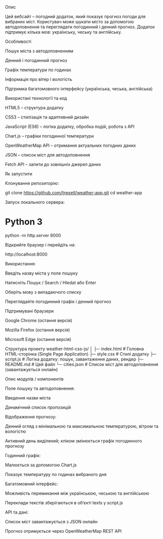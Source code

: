 Опис

Цей вебсайт – погодний додаток, який показує прогноз погоди для вибраних міст. Користувач може шукати місто за допомогою автодоповнення та переглядати погодинний і денний прогноз. Додаток підтримує кілька мов: українську, чеську та англійську.

Особливості

Пошук міста з автодоповненням

Денний і погодинний прогноз

Графік температури по годинах

Інформація про вітер і вологість

Підтримка багатомовного інтерфейсу (українська, чеська, англійська)

Використані технології та код

HTML5 – структура додатку

CSS3 – стилізація та адаптивний дизайн

JavaScript (ES6) – логіка додатку, обробка подій, робота з API

Chart.js – графіки погодинної температури

OpenWeatherMap API – отримання актуальних погодних даних

JSON – список міст для автодоповнення

Fetch API – запити до зовнішніх джерел даних

Як запустити

Клонування репозиторію:

git clone https://github.com/ljresetl/weather-app.git
cd weather-app

Запуск локального сервера:

# Python 3

python -m http.server 8000

Відкрийте браузер і перейдіть на:

http://localhost:8000

Використання:

Введіть назву міста у поле пошуку

Натисніть Пошук / Search / Hledat або Enter

Оберіть мову з випадаючого списку

Переглядайте погодинний графік і денний прогноз

Підтримувані браузери

Google Chrome (остання версія)

Mozilla Firefox (остання версія)

Microsoft Edge (остання версія)

Структура проекту
weather-html-css-js/
│
├─ index.html # Головна HTML-сторінка (Single Page Application)
├─ style.css # Стилі додатку
├─ script.js # Логіка додатку: пошук, завантаження даних, рендер
├─ README.md # Цей файл
└─ cities.json # Список міст для автодоповнення (завантажується онлайн)

Опис модулів / компонентів

Поле пошуку та автодоповнення:

Введення назви міста

Динамічний список пропозицій

Відображення прогнозу:

Денний огляд з мінімальною та максимальною температурою, вітром та вологістю

Активний день виділений; кліком змінюється графік погодинного прогнозу

Годинний графік:

Малюється за допомогою Chart.js

Показує температуру по годинах вибраного дня

Багатомовний інтерфейс:

Можливість перемикання між українською, чеською та англійською

Переклади текстів зберігаються в об’єкті texts у script.js

API та дані:

Список міст завантажується з JSON онлайн

Прогноз отримується через OpenWeatherMap REST API
